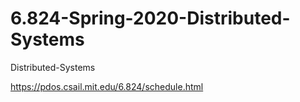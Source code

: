 # 6.824-Spring-2020-Distributed-Systems
Distributed-Systems


https://pdos.csail.mit.edu/6.824/schedule.html   

